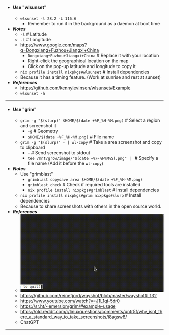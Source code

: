 - #### Use "wlsunset"
    - `wlsunset -l 28.2 -L 116.6`
        - Remember to run it in the background as a daemon at boot time
- ***Notes***
    - `-l` # Latitude
    - `-L` # Longitude
    - https://www.google.com/maps?q=Dongxiang+Fuzhou+Jiangxi+China
        - `Dongxiang+Fuzhou+Jiangxi+China` # Replace it with your location
        - Right-click the geographical location on the map
        - Click on the pop-up latitude and longitude to copy it
    - `nix profile install nixpkgs#wlsunset` # Install dependencies
    - Because it has a timing feature. (Work at sunrise and rest at sunset)
- ***References***
    - https://github.com/kennylevinsen/wlsunset#Example
    - `wlsunset -h`
- ---
- #### Use "grim"
    - `grim -g "$(slurp)" $HOME/$(date +%F_%H-%M.png)` # Select a region and screenshot it
        - `-g` # Geometry
        - `$HOME/$(date +%F_%H-%M.png)` # File name
    - `grim -g "$(slurp)" - | wl-copy` # Take a area screenshot and copy to clipboard
        - `-` # Send screenshot to stdout
        - `tee /mnt/grow/image/"$(date +%F-%H%M%S).png" | ` # Specify a file name (Add it before the `wl-copy`)
- ***Notes***
    - Use "grimblast"
        - `grimblast copysave area $HOME/$(date +%F_%H-%M.png)`
        - `grimblast check` # Check if required tools are installed
        - `nix profile install nixpkgs#grimblast` # Install dependencies
    - `nix profile install nixpkgs#grim nixpkgs#slurp` # Install dependencies
    - Because to share screenshots with others in the open source world.
- ***References***
    - ![2024-02-11_18-12.gif](../assets/2024-02-11_18-12.gif)
    - https://github.com/reinefjord/wayshot/blob/master/wayshot#L132
    - https://www.youtube.com/watch?v=J1L1qi-5dr0
    - https://sr.ht/~emersion/grim/#example-usage
    - https://old.reddit.com/r/linuxquestions/comments/untr5f/why_isnt_there_a_standard_way_to_take_screenshots/i8agsw8/
    - ChatGPT
- ---

